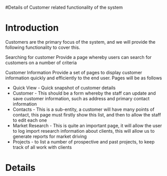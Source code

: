 #Details of Customer related functionality of the system

# Introduction #

Customers are the primary focus of the system, and we will provide the following functionality to cover this.

Searching for customer
Provide a page whereby users can search for customers on a number of criteria

Customer Information
Provide a set of pages to display customer information quickly and efficiently to the end user. Pages will be as follows
  * Quick View - Quick snapshot of customer details
  * Customer - This should be a form whereby the staff can update and save customer information, such as address and primary contact information
  * Contacts - This is a sub-entity, a customer will have many points of contact, this page must firstly show this list, and then to allow the staff to edit each one
  * Market Research - This is quite an important page, it will allow the user to log import research information about clients, this will allow us to generate reports for market driving
  * Projects - to list a number of prospective and past projects, to keep track of all work with clients


# Details #